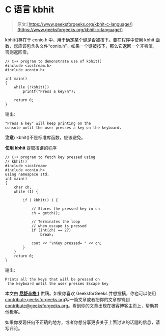 # C 语言 kbhit

> 原文:[https://www.geeksforgeeks.org/kbhit-c-language/](https://www.geeksforgeeks.org/kbhit-c-language/)

kbhit()存在于 conio.h 中，用于确定某个键是否被按下。要在程序中使用 kbhit 函数，您应该包含头文件“conio.h”。如果一个键被按下，那么它返回一个非零值，否则返回零。

```
// C++ program to demonstrate use of kbhit()
#include <iostream.h>
#include <conio.h>

int main()
{
    while (!kbhit())
        printf("Press a key\n");

    return 0;
}
```

输出:

```
"Press a key" will keep printing on the 
console until the user presses a key on the keyboard.

```

**注意:** kbhit()不是标准库函数，应该避免。

**使用 kbhit** 提取按键的程序

```
// C++ program to fetch key pressed using
// kbhit()
#include <iostream>
#include <conio.h>
using namespace std;
int main()
{
    char ch;
    while (1) {

        if ( kbhit() ) {

            // Stores the pressed key in ch
            ch = getch();

            // Terminates the loop
            // when escape is pressed
            if (int(ch) == 27)
                break;

            cout << "\nKey pressed= " << ch;
        }
    }
    return 0;
}
```

输出:

```
Prints all the keys that will be pressed on
 the keyboard until the user presses Escape key

```

本文由 [**尼舒辛格 1**](https://auth.geeksforgeeks.org/profile.php?user=nishu.exe) 供稿。如果你喜欢 GeeksforGeeks 并想投稿，你也可以使用[contribute.geeksforgeeks.org](http://www.contribute.geeksforgeeks.org)写一篇文章或者把你的文章邮寄到 contribute@geeksforgeeks.org。看到你的文章出现在极客博客主页上，帮助其他极客。

如果你发现任何不正确的地方，或者你想分享更多关于上面讨论的话题的信息，请写评论。
